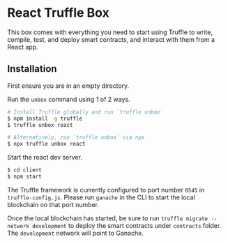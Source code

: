 # React Truffle Box

This box comes with everything you need to start using Truffle to write, compile, test, and deploy smart contracts, and interact with them from a React app.

## Installation

First ensure you are in an empty directory.

Run the `unbox` command using 1 of 2 ways.

```sh
# Install Truffle globally and run `truffle unbox`
$ npm install -g truffle
$ truffle unbox react
```

```sh
# Alternatively, run `truffle unbox` via npx
$ npx truffle unbox react
```

Start the react dev server.

```sh
$ cd client
$ npm start
```

The Truffle framework is currently configured to port number `8545` in `truffle-config.js`.
Please run `ganache` in the CLI to start the local blockchain on that port number.

Once the local blockchain has started, be sure to run `truffle migrate --network development` to deploy the smart contracts under `contracts` folder. The `development` network will point to Ganache.
